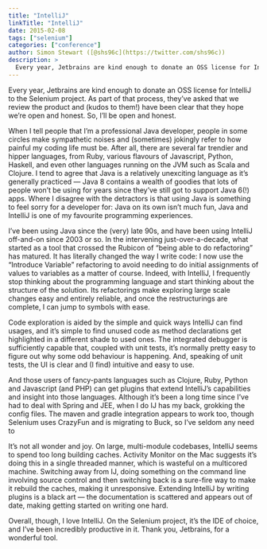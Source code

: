 ```yaml
---
title: "IntelliJ"
linkTitle: "IntelliJ"
date: 2015-02-08
tags: ["selenium"]
categories: ["conference"]
author: Simon Stewart ([@shs96c](https://twitter.com/shs96c))
description: >
  Every year, Jetbrains are kind enough to donate an OSS license for IntelliJ to the Selenium project.
---
```



Every year, Jetbrains are kind enough to donate an OSS license for IntelliJ to the Selenium project. As part of that process, they’ve asked that we review the product and (kudos to them!) have been clear that they hope we’re open and honest. So, I’ll be open and honest.

When I tell people that I’m a professional Java developer, people in some circles make sympathetic noises and (sometimes) jokingly refer to how painful my coding life must be. After all, there are several far trendier and hipper languages, from Ruby, various flavours of Javascript, Python, Haskell, and even other languages running on the JVM such as Scala and Clojure. I tend to agree that Java is a relatively unexciting language as it’s generally practiced — Java 8 contains a wealth of goodies that lots of people won’t be using for years since they’ve still got to support Java 6(!) apps. Where I disagree with the detractors is that using Java is something to feel sorry for a developer for: Java on its own isn’t much fun, Java and IntelliJ is one of my favourite programming experiences.

I’ve been using Java since the (very) late 90s, and have been using IntelliJ off-and-on since 2003 or so. In the intervening just-over-a-decade, what started as a tool that crossed the Rubicon of “being able to do refactoring” has matured. It has literally changed the way I write code: I now use the “Introduce Variable” refactoring to avoid needing to do initial assignments of values to variables as a matter of course. Indeed, with IntelliJ, I frequently stop thinking about the programming language and start thinking about the structure of the solution. Its refactorings make exploring large scale changes easy and entirely reliable, and once the restructurings are complete, I can jump to symbols with ease.

Code exploration is aided by the simple and quick ways IntelliJ can find usages, and it’s simple to find unused code as method declarations get highlighted in a different shade to used ones. The integrated debugger is sufficiently capable that, coupled with unit tests, it’s normally pretty easy to figure out why some odd behaviour is happening. And, speaking of unit tests, the UI is clear and (I find) intuitive and easy to use.

And those users of fancy-pants languages such as Clojure, Ruby, Python and Javascript (and PHP) can get plugins that extend IntelliJ’s capabilities and insight into those languages. Although it’s been a long time since I’ve had to deal with Spring and JEE, when I do IJ has my back, grokking the config files. The maven and gradle integration appears to work too, though Selenium uses CrazyFun and is migrating to Buck, so I’ve seldom any need to

It’s not all wonder and joy. On large, multi-module codebases, IntelliJ seems to spend too long building caches. Activity Monitor on the Mac suggests it’s doing this in a single threaded manner, which is wasteful on a multicored machine. Switching away from IJ, doing something on the command line involving source control and then switching back is a sure-fire way to make it rebuild the caches, making it unresponsive. Extending IntelliJ by writing plugins is a black art — the documentation is scattered and appears out of date, making getting started on writing one hard.

Overall, though, I love IntelliJ. On the Selenium project, it’s the IDE of choice, and I’ve been incredibly productive in it. Thank you, Jetbrains, for a wonderful tool.